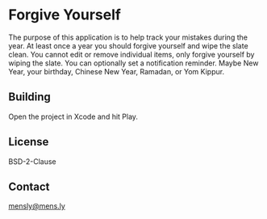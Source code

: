 # Forgive Yourself

The purpose of this application is to help track your mistakes during the year.
At least once a year you should forgive yourself and wipe the slate clean.
You cannot edit or remove individual items, only forgive yourself by wiping the slate.
You can optionally set a notification reminder. Maybe New Year, your birthday, Chinese New Year, Ramadan, or Yom Kippur.

## Building
Open the project in Xcode and hit Play.

## License
BSD-2-Clause

## Contact
mensly@mens.ly
